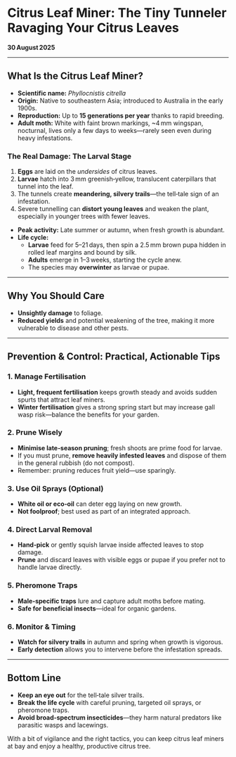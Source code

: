 # Citrus Leaf Miner: The Tiny Tunneler Ravaging Your Citrus Leaves

**30 August 2025**

---

## What Is the Citrus Leaf Miner?

- **Scientific name:** *Phyllocnistis citrella*  
- **Origin:** Native to southeastern Asia; introduced to Australia in the early 1900s.  
- **Reproduction:** Up to **15 generations per year** thanks to rapid breeding.  
- **Adult moth:** White with faint brown markings, ~4 mm wingspan, nocturnal, lives only a few days to weeks—rarely seen even during heavy infestations.  

### The Real Damage: The Larval Stage

1. **Eggs** are laid on the *undersides* of citrus leaves.  
2. **Larvae** hatch into 3 mm greenish‑yellow, translucent caterpillars that tunnel into the leaf.  
3. The tunnels create **meandering, silvery trails**—the tell‑tale sign of an infestation.  
4. Severe tunnelling can **distort young leaves** and weaken the plant, especially in younger trees with fewer leaves.  

- **Peak activity:** Late summer or autumn, when fresh growth is abundant.  
- **Life cycle:**  
  - **Larvae** feed for 5–21 days, then spin a 2.5 mm brown pupa hidden in rolled leaf margins and bound by silk.  
  - **Adults** emerge in 1–3 weeks, starting the cycle anew.  
  - The species may **overwinter** as larvae or pupae.

---

## Why You Should Care

- **Unsightly damage** to foliage.  
- **Reduced yields** and potential weakening of the tree, making it more vulnerable to disease and other pests.

---

## Prevention & Control: Practical, Actionable Tips

### 1. Manage Fertilisation

- **Light, frequent fertilisation** keeps growth steady and avoids sudden spurts that attract leaf miners.  
- **Winter fertilisation** gives a strong spring start but may increase gall wasp risk—balance the benefits for your garden.

### 2. Prune Wisely

- **Minimise late‑season pruning**; fresh shoots are prime food for larvae.  
- If you must prune, **remove heavily infested leaves** and dispose of them in the general rubbish (do not compost).  
- Remember: pruning reduces fruit yield—use sparingly.

### 3. Use Oil Sprays (Optional)

- **White oil or eco‑oil** can deter egg laying on new growth.  
- **Not foolproof**; best used as part of an integrated approach.

### 4. Direct Larval Removal

- **Hand‑pick** or gently squish larvae inside affected leaves to stop damage.  
- **Prune** and discard leaves with visible eggs or pupae if you prefer not to handle larvae directly.

### 5. Pheromone Traps

- **Male‑specific traps** lure and capture adult moths before mating.  
- **Safe for beneficial insects**—ideal for organic gardens.

### 6. Monitor & Timing

- **Watch for silvery trails** in autumn and spring when growth is vigorous.  
- **Early detection** allows you to intervene before the infestation spreads.

---

## Bottom Line

- **Keep an eye out** for the tell‑tale silver trails.  
- **Break the life cycle** with careful pruning, targeted oil sprays, or pheromone traps.  
- **Avoid broad‑spectrum insecticides**—they harm natural predators like parasitic wasps and lacewings.  

With a bit of vigilance and the right tactics, you can keep citrus leaf miners at bay and enjoy a healthy, productive citrus tree.